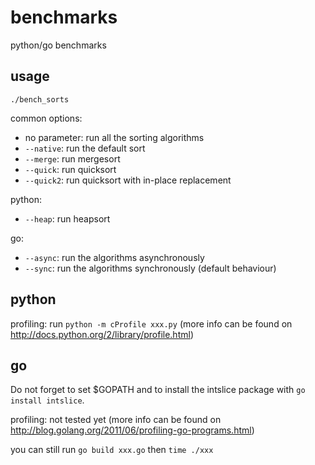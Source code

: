 benchmarks
==========

python/go benchmarks

usage
-----

`./bench_sorts`

common options:
* no parameter: run all the sorting algorithms
* `--native`: run the default sort
* `--merge`: run mergesort
* `--quick`: run quicksort
* `--quick2`: run quicksort with in-place replacement

python:
* `--heap`: run heapsort

go:
* `--async`: run the algorithms asynchronously
* `--sync`: run the algorithms synchronously (default behaviour)

python
------

profiling: run `python -m cProfile xxx.py` (more info can be found on http://docs.python.org/2/library/profile.html)

go
--

Do not forget to set $GOPATH and to install the intslice package with `go install intslice`.

profiling: not tested yet (more info can be found on http://blog.golang.org/2011/06/profiling-go-programs.html)

you can still run `go build xxx.go` then `time ./xxx`
